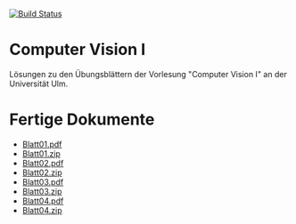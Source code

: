 [![Build Status](https://travis-ci.org/aul12/Computer-Vision-I.svg?branch=master)](https://travis-ci.org/aul12/Computer-Vision-I)
# Computer Vision I
Lösungen zu den Übungsblättern der Vorlesung "Computer Vision I" an der Universität Ulm.

# Fertige Dokumente
 * [Blatt01.pdf](https://aul12.github.io/Computer-Vision-I/Blatt01.pdf)
 * [Blatt01.zip](https://aul12.github.io/Computer-Vision-I/Blatt01.zip)
 * [Blatt02.pdf](https://aul12.github.io/Computer-Vision-I/Blatt02.pdf)
 * [Blatt02.zip](https://aul12.github.io/Computer-Vision-I/Blatt02.zip)
 * [Blatt03.pdf](https://aul12.github.io/Computer-Vision-I/Blatt03.pdf)
 * [Blatt03.zip](https://aul12.github.io/Computer-Vision-I/Blatt03.zip)
 * [Blatt04.pdf](https://aul12.github.io/Computer-Vision-I/Blatt04.pdf)
 * [Blatt04.zip](https://aul12.github.io/Computer-Vision-I/Blatt04.zip)
